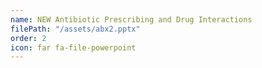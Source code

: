 ```yaml
---
name: NEW Antibiotic Prescribing and Drug Interactions
filePath: "/assets/abx2.pptx"
order: 2
icon: far fa-file-powerpoint
---
```

